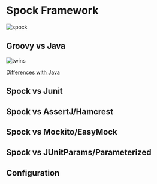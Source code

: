 # Spock Framework
![spock](https://en.wikipedia.org/wiki/File:Zachary_Quinto_Comic-Con_2010.jpg)

## Groovy vs Java
![twins](https://en.wikipedia.org/wiki/File:Twins_Poster.jpg)

[Differences with Java](http://groovy-lang.org/differences.html)

## Spock vs Junit

## Spock vs AssertJ/Hamcrest

## Spock vs Mockito/EasyMock

## Spock vs JUnitParams/Parameterized

## Configuration